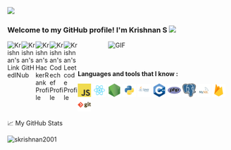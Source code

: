 ![](https://visitor-badge.glitch.me/badge?page_id=skrishnan2001.skrishnan2001)
### Welcome to my GitHub profile! I'm Krishnan S <img src="https://media.giphy.com/media/hvRJCLFzcasrR4ia7z/giphy.gif" width="25px">
<div>
  <div>
    <a href="https://www.linkedin.com/in/krishnan-s-32a18a1aa/">
      <img align="left" alt="Krishnan's LinkedIN" width="32px" src="https://raw.githubusercontent.com/peterthehan/peterthehan/master/assets/linkedin.svg" />
    </a>
    <a href="https://github.com/skrishnan2001">
      <img align="left" alt="Krishnan's GitHub" width="32px" src="https://raw.githubusercontent.com/peterthehan/peterthehan/master/assets/github.svg" /> 
    </a>
    <a href="https://www.hackerrank.com/skrishnan2001">
      <img align="left" alt="Krishnan's HackerRank Profile" width="32px" src="https://cdn3.iconfinder.com/data/icons/logos-and-brands-adobe/512/160_Hackerrank-512.png" /> 
    </a>
    <a href="https://www.codechef.com/users/skrishnan2001">
      <img align="left" alt="Krishnan's Codechef Profile" width="32px" src="https://i.pinimg.com/originals/c5/d9/fc/c5d9fc1e18bcf039f464c2ab6cfb3eb6.jpg" /> 
    </a>
    <a href="https://leetcode.com/skrishnan2001/">
      <img align="left" alt="Krishnan's Leetcode Profile" width="32px" src="https://media-exp1.licdn.com/dms/image/C4E0BAQFvx45x7j4Zhg/company-logo_200_200/0/1519864832328?e=2159024400&v=beta&t=bn7GubuOuUXMKQ6YZxs23WZMabMviFMT7grLqM6_TC0" /> 
    </a>
  </div>
  <div>
    <img align="right" alt="GIF" src="https://github.com/abhisheknaiidu/abhisheknaiidu/blob/master/code.gif?raw=true" width="54.5%"/>
  </div>
</div>
<br/>
<br/><br/>
   
**Languages and tools that I know :**

<code><img height="30" src="https://raw.githubusercontent.com/github/explore/80688e429a7d4ef2fca1e82350fe8e3517d3494d/topics/javascript/javascript.png"></code>
<code><img height="30" src="https://raw.githubusercontent.com/github/explore/80688e429a7d4ef2fca1e82350fe8e3517d3494d/topics/react-native/react-native.png"></code>
<code><img height="30" src="https://raw.githubusercontent.com/github/explore/80688e429a7d4ef2fca1e82350fe8e3517d3494d/topics/nodejs/nodejs.png"></code>
<code><img height="30" src="https://raw.githubusercontent.com/github/explore/80688e429a7d4ef2fca1e82350fe8e3517d3494d/topics/python/python.png"></code>
<code><img height="30" src="https://raw.githubusercontent.com/github/explore/80688e429a7d4ef2fca1e82350fe8e3517d3494d/topics/java/java.png"></code>
<code><img height="30" src="https://raw.githubusercontent.com/github/explore/80688e429a7d4ef2fca1e82350fe8e3517d3494d/topics/cpp/cpp.png"></code>
<code><img height="30" src="https://raw.githubusercontent.com/github/explore/80688e429a7d4ef2fca1e82350fe8e3517d3494d/topics/php/php.png"></code>
<code><img height="30" src="https://raw.githubusercontent.com/github/explore/80688e429a7d4ef2fca1e82350fe8e3517d3494d/topics/postgresql/postgresql.png"></code>
<code><img height="30" src="https://raw.githubusercontent.com/github/explore/80688e429a7d4ef2fca1e82350fe8e3517d3494d/topics/mysql/mysql.png"></code>
<code><img height="30" src="https://raw.githubusercontent.com/github/explore/80688e429a7d4ef2fca1e82350fe8e3517d3494d/topics/firebase/firebase.png"></code>
<code><img height="30" src="https://raw.githubusercontent.com/github/explore/80688e429a7d4ef2fca1e82350fe8e3517d3494d/topics/git/git.png"></code>
<br/>
<div>
  <p>📈 My GitHub Stats</p>
  <img src="https://github-readme-stats.vercel.app/api?username=skrishnan2001&show_icons=true&theme=gotham" alt="skrishnan2001" width="40%" />
</div>
<!--
**skrishnan2001/skrishnan2001** is a ✨ _special_ ✨ repository because its `README.md` (this file) appears on your GitHub profile.

- 🔭 I’m currently working on ...
- 🌱 I’m currently learning ...
- 👯 I’m looking to collaborate on ...
- 🤔 I’m looking for help with ...
- 💬 Ask me about ...
- 📫 How to reach me: ...
- 😄 Pronouns: ...
- ⚡ Fun fact: ...
-->
